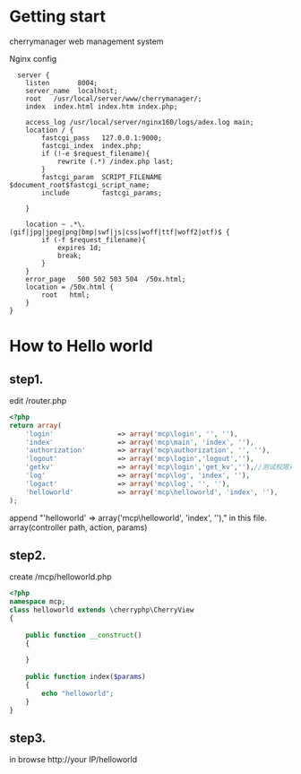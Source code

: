 # Getting start
cherrymanager web management system

Nginx config
```nginx
  server {
    listen       8004;
    server_name  localhost;
	root   /usr/local/server/www/cherrymanager/;
    index  index.html index.htm index.php;

	access_log /usr/local/server/nginx160/logs/adex.log main;		
    location / {
        fastcgi_pass   127.0.0.1:9000;
        fastcgi_index  index.php;
        if (!-e $request_filename){
            rewrite (.*) /index.php last;
        }
        fastcgi_param  SCRIPT_FILENAME  $document_root$fastcgi_script_name;
        include        fastcgi_params;

	}

	location ~ .*\.(gif|jpg|jpeg|png|bmp|swf|js|css|woff|ttf|woff2|otf)$ {
		if (-f $request_filename){
			expires 1d;
			break;
		}
	}
    error_page   500 502 503 504  /50x.html;
    location = /50x.html {
        root   html;
    }
}

```

# How to Hello world
## step1.
edit /router.php
```php
<?php
return array(
    'login'                => array('mcp\login', '', ''),
    'index'                => array('mcp\main', 'index', ''),
    'authorization'        => array('mcp\authorization', '', ''),
    'logout'               => array('mcp\login','logout',''),
    'getkv'                => array('mcp\login','get_kv',''),//测试权限对应关系列表
    'log'                  => array('mcp\log', 'index', ''),
    'logact'               => array('mcp\log', '', ''),
    'helloworld'           => array('mcp\helloworld', 'index', ''),
);
```
append "'helloworld' => array('mcp\helloworld', 'index', '')," in this file.
array(controller path, action, params)

## step2.
create /mcp/helloworld.php
```php
<?php
namespace mcp;
class helloworld extends \cherryphp\CherryView
{
    
	public function __construct()
	{
        
	}
	
	public function index($params)
	{
		echo "helloworld";
	}
}
```

## step3.
in browse http://your IP/helloworld
